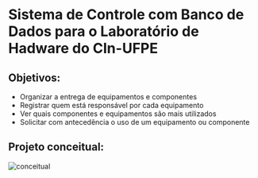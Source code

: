 # Sistema de Controle com Banco de Dados para o Laboratório de Hadware do CIn-UFPE
## Objetivos:
* Organizar a entrega de equipamentos e componentes
* Registrar quem está responsável por cada equipamento
* Ver quais componentes e equipamentos são mais utilizados
* Solicitar com antecedência o uso de um equipamento ou componente

## Projeto conceitual:
![conceitual](https://github.com/user-attachments/assets/f29992b5-7d56-4643-b593-f736f725494c)
